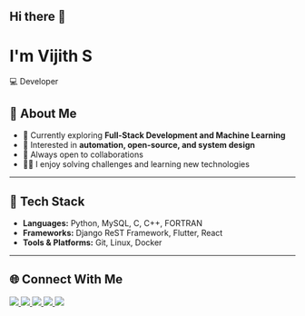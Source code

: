 ## Hi there 👋

# I'm Vijith S  

💻 Developer  

## 🚀 About Me
- 🌱 Currently exploring **Full-Stack Development and Machine Learning**  
- 🎯 Interested in **automation, open-source, and system design**  
- 🤝 Always open to collaborations
- 🧑‍💻 I enjoy solving challenges and learning new technologies   

---

## 🧰 Tech Stack
- **Languages:** Python, MySQL, C, C++, FORTRAN
- **Frameworks:** Django ReST Framework, Flutter, React  
- **Tools & Platforms:** Git, Linux, Docker

---

## 🌐 Connect With Me 
<p align="left">
  <a href="https://github.com/VIJITH-SELVAKUMARR/" target="_blank">
    <img src="https://img.shields.io/badge/GitHub-000?style=for-the-badge&logo=github&logoColor=white" />
  </a>
  <a href="https://www.linkedin.com/in/vijith-selvakumar/" target="_blank">
    <img src="https://img.shields.io/badge/LinkedIn-0077B5?style=for-the-badge&logo=linkedin&logoColor=white" />
  </a>
  <a href="https://www.geeksforgeeks.org/user/vijithcell1/" target="_blank">
    <img src="https://img.shields.io/badge/GeeksforGeeks-2F8D46?style=for-the-badge&logo=GeeksforGeeks&logoColor=white" />
  </a>
  <a href="https://www.hackerrank.com/profile/vijithcell1" target="_blank">
    <img src="https://img.shields.io/badge/HackerRank-2EC866?style=for-the-badge&logo=HackerRank&logoColor=white" />
  </a>
  <a href="https://adithyakrishnav.dev" target="_blank">
    <img src="https://img.shields.io/badge/Portfolio-FF7139?style=for-the-badge&logo=Firefox-Browser&logoColor=white" />
  </a>
</p
